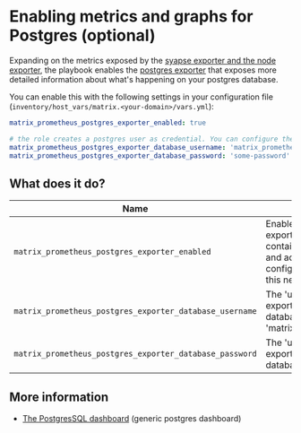 # Enabling metrics and graphs for Postgres (optional)

Expanding on the metrics exposed by the [syapse exporter and the node exporter](configuring-playbook-prometheus-grafana.md), the playbook enables the [postgres exporter](https://github.com/prometheus-community/postgres_exporter) that exposes more detailed information about what's happening on your postgres database.

You can enable this with the following settings in your configuration file (`inventory/host_vars/matrix.<your-domain>/vars.yml`):


```yaml
matrix_prometheus_postgres_exporter_enabled: true

# the role creates a postgres user as credential. You can configure these if required:
matrix_prometheus_postgres_exporter_database_username: 'matrix_prometheus_postgres_exporter'
matrix_prometheus_postgres_exporter_database_password: 'some-password'

```

## What does it do?

Name | Description
-----|----------
`matrix_prometheus_postgres_exporter_enabled`|Enable the postgres prometheus exporter. This sets up the docker container, connects it to the database and adds a 'job' to the prometheus config which tells prometheus about this new exporter. The default is 'false'
`matrix_prometheus_postgres_exporter_database_username`| The 'username' for the user that the exporter uses to connect to the database. The default is 'matrix_prometheus_postgres_exporter'
`matrix_prometheus_postgres_exporter_database_password`| The 'username' for the user that the exporter uses to connect to the database.


## More information

- [The PostgresSQL dashboard](https://grafana.com/grafana/dashboards/9628) (generic postgres dashboard)

